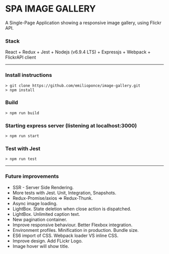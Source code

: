 # SPA IMAGE GALLERY

A Single-Page Application showing a responsive image gallery, using Flickr API.

### Stack
React + Redux + Jest + Nodejs (v6.9.4 LTS) + Expressjs + Webpack + FlickrAPI client

---

### Install instructions
```shell
> git clone https://github.com/emilioponce/image-gallery.git
> npm install
```

### Build
```shell
> npm run build
```

### Starting express server (listening at localhost:3000)
```shell
> npm run start
```

### Test with Jest
```shell
> npm run test
```
---

### Future improvements
* SSR - Server Side Rendering.
* More tests with Jest. Unit, Integration, Snapshots.
* Redux-Promise/axios => Redux-Thunk.
* Async image loading.
* LightBox. State deletion when close action is dispatched.
* LightBox. Unlimited caption text.
* New pagination container.
* Improve responsive behaviour. Better Flexbox integration.
* Environment profiles. Minification in production. Bundle size.
* ES6 import of CSS. Webpack loader VS inline CSS.
* Improve design. Add FLickr Logo.
* Image hover will show title.
